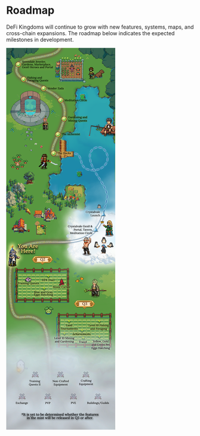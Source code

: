 # Roadmap

DeFi Kingdoms will continue to grow with new features, systems, maps, and cross-chain expansions. The roadmap below indicates the expected milestones in development.

![](<../.gitbook/assets/Image from iOS (1).png>)
